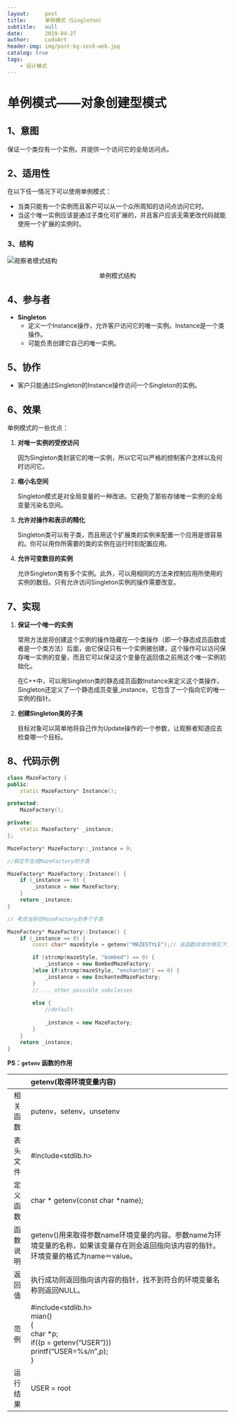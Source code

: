 ```yaml
---
layout:     post
title:      单例模式（Singleton）
subtitle:   null
date:       2019-04-27
author:     LudoArt
header-img: img/post-bg-ios9-web.jpg
catalog: true
tags:
    - 设计模式
---
```


# 单例模式——对象创建型模式

## 1、意图

保证一个类仅有一个实例，并提供一个访问它的全局访问点。

## 2、适用性

在以下任一情况下可以使用单例模式：

- 当类只能有一个实例而且客户可以从一个众所周知的访问点访问它时。
- 当这个唯一实例应该是通过子类化可扩展的，并且客户应该无需更改代码就能使用一个扩展的实例时。

### 3、结构

![观察者模式结构](https://i.postimg.cc/ZRjF5rp0/image.png)

<center>单例模式结构</center>

## 4、参与者

- **Singleton**
  - 定义一个Instance操作，允许客户访问它的唯一实例。Instance是一个类操作。
  - 可能负责创建它自己的唯一实例。

## 5、协作

- 客户只能通过Singleton的Instance操作访问一个Singleton的实例。

## 6、效果

单例模式的一些优点：

1. **对唯一实例的受控访问**

   因为Singleton类封装它的唯一实例，所以它可以严格的控制客户怎样以及何时访问它。

2. **缩小名空间**

   Singleton模式是对全局变量的一种改进。它避免了那些存储唯一实例的全局变量污染名空间。

3. **允许对操作和表示的精化**

   Singleton类可以有子类，而且用这个扩展类的实例来配置一个应用是很容易的。你可以用你所需要的类的实例在运行时刻配置应用。

4. **允许可变数目的实例**

   允许Singleton类有多个实例。此外，可以用相同的方法来控制应用所使用的实例的数目。只有允许访问Singleton实例的操作需要改变。

## 7、实现

1. **保证一个唯一的实例**

   常用方法是将创建这个实例的操作隐藏在一个类操作（即一个静态成员函数或者是一个类方法）后面，由它保证只有一个实例被创建，这个操作可以访问保存唯一实例的变量，而且它可以保证这个变量在返回值之前用这个唯一实例初始化。

   在C++中，可以用Singleton类的静态成员函数Instance来定义这个类操作，Singleton还定义了一个静态成员变量_instance，它包含了一个指向它的唯一实例的指针。                                                                                                                                                                                                                                                                 

2. **创建Singleton类的子类**

   目标对象可以简单地将自己作为Update操作的一个参数，让观察者知道应去检查哪一个目标。

## 8、代码示例

```c++
class MazeFactory {
public:
	static MazeFactory* Instance();

protected:
	MazeFactory();

private:
	static MazeFactory* _instance;
};

MazeFactory* MazeFactory::_instance = 0;

//假定不生成MazeFactory的子类

MazeFactory* MazeFactory::Instance() {
	if (_instance == 0) {
		_instance = new MazeFactory;
	}
	return _instance;
}

// 考虑当存在MazeFactory的多个子类

MazeFactory* MazeFactory::Instance() {
	if (_instance == 0) {
		const char* mazeStyle = getenv("MAZESTYLE");// 该函数具体作用见下文

		if (strcmp(mazeStyle, "bombed") == 0) {
			_instance = new BombedMazeFactory;
		}else if(strcmp(mazeStyle, "enchanted") == 0) {
			_instance = new EnchantedMazeFactory;
		}
		// ... other possible subclasses
        
		else {
			//default
            
			_instance = new MazeFactory;
		}
	}
	return _instance;
}
```



**PS：`getenv` 函数的作用**

|          | getenv(取得环境变量内容)                                     |
| :------: | :----------------------------------------------------------- |
| 相关函数 | putenv，setenv，unsetenv                                     |
| 表头文件 | #include<stdlib.h>                                           |
| 定义函数 | char * getenv(const char *name);                             |
| 函数说明 | getenv()用来取得参数name环境变量的内容。参数name为环境变量的名称，如果该变量存在则会返回指向该内容的指针。环境变量的格式为name＝value。 |
|  返回值  | 执行成功则返回指向该内容的指针，找不到符合的环境变量名称则返回NULL。 |
|   范例   | #include<stdlib.h><br/>mian()<br/>{<br/>char *p;<br/>if((p = getenv(“USER”)))<br/>printf(“USER=%s/n”,p);<br/>} |
| 运行结果 | USER = root                                                  |
